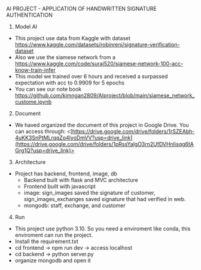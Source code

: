 AI PROJECT - APPLICATION OF HANDWRITTEN SIGNATURE AUTHENTICATION
1. Model AI
- This project use data from Kaggle with dataset <https://www.kaggle.com/datasets/robinreni/signature-verification-dataset>
- Also we use the siamese network from a <https://www.kaggle.com/code/suraj520/siamese-network-100-acc-know-train-infer>
- This model we trained over 6 hours and received a surpassed expectation with acc to 0.9909 for 5 epochs
- You can see our note book <https://github.com/kimngan2809/AIproject/blob/main/siamese_network_custome.ipynb>
2. Document
- We haved organized the document of this project in Google Drive. You can access through:  <[https://drive.google.com/drive/folders/1rSZEAbh-4uKK3SnPtMLrqqZo4lyoDmVV?usp=drive_link](https://drive.google.com/drive/folders/1pRssYalgO3rn2UfDVHnIisqg6tAGrg1Q?usp=drive_link)>
3. Architecture
- Project has backend, frontend, image, db
  + Backend built with flask and MVC architecture
  + Frontend built with javascript
  + image: sign_images saved the signature of customer, sign_images_exchanges saved signature that had verified in web.
  + mongodb: staff, exchange, and customer 
4. Run
- This project use python 3.10. So you need a enviroment like conda, this enviroment can run the project.
- Install the requirement.txt
- cd frontend -> npm run dev -> access localhost
- cd backend -> python server.py
- organize mongodb and open it
